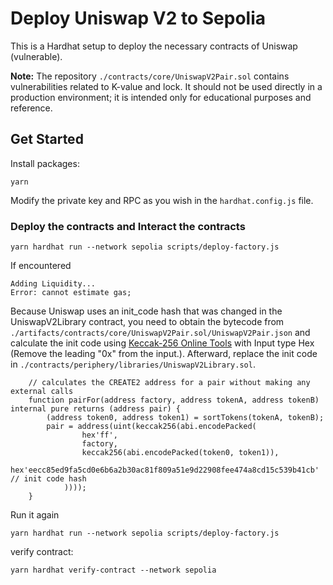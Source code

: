 # Deploy Uniswap V2 to Sepolia

This is a Hardhat setup to deploy the necessary contracts of Uniswap (vulnerable).

**Note:** The repository `./contracts/core/UniswapV2Pair.sol` contains vulnerabilities related to K-value and lock. It should not be used directly in a production environment; it is intended only for educational purposes and reference.

## Get Started

Install packages:

```
yarn
```

Modify the private key and RPC as you wish in the `hardhat.config.js` file.

### Deploy the contracts and Interact the contracts

```
yarn hardhat run --network sepolia scripts/deploy-factory.js
```

If encountered

```
Adding Liquidity...
Error: cannot estimate gas;
```

Because Uniswap uses an init_code hash that was changed in the UniswapV2Library contract, you need to obtain the bytecode from `./artifacts/contracts/core/UniswapV2Pair.sol/UniswapV2Pair.json` and calculate the init code using [Keccak-256 Online Tools](http://emn178.github.io/online-tools/keccak_256.html) with Input type Hex (Remove the leading "0x" from the input.). Afterward, replace the init code in `./contracts/periphery/libraries/UniswapV2Library.sol`.

```solidity
    // calculates the CREATE2 address for a pair without making any external calls
    function pairFor(address factory, address tokenA, address tokenB) internal pure returns (address pair) {
        (address token0, address token1) = sortTokens(tokenA, tokenB);
        pair = address(uint(keccak256(abi.encodePacked(
                hex'ff',
                factory,
                keccak256(abi.encodePacked(token0, token1)),
                hex'eecc85ed9fa5cd0e6b6a2b30ac81f809a51e9d22908fee474a8cd15c539b41cb' // init code hash
            ))));
    }
```

Run it again

```
yarn hardhat run --network sepolia scripts/deploy-factory.js
```

verify contract:

```
yarn hardhat verify-contract --network sepolia
```
